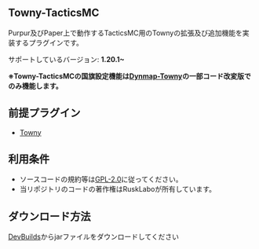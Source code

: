 ## Towny-TacticsMC
Purpur及びPaper上で動作するTacticsMC用のTownyの拡張及び追加機能を実装するプラグインです。

サポートしているバージョン: **1.20.1~**

**※Towny-TacticsMCの国旗設定機能は[Dynmap-Towny](https://github.com/TownyAdvanced/Dynmap-Towny)の一部コード改変版でのみ機能します。**

## 前提プラグイン
- [Towny](https://github.com/TownyAdvanced/Towny)

## 利用条件
- ソースコードの規約等は[GPL-2.0](https://github.com/RuskLabo/Towny-TacticsMC/blob/main/LICENSE)に従ってください。
- 当リポジトリのコードの著作権はRuskLaboが所有しています。

## ダウンロード方法
[DevBuilds](https://github.com/RuskLabo/Towny-TacticsMC/actions)からjarファイルをダウンロードしてください
